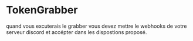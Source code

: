 # TokenGrabber
quand vous excuterais le grabber vous devez mettre le webhooks de votre serveur discord et accépter dans les dispostions proposé.

